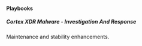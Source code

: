 
#### Playbooks
##### Cortex XDR Malware - Investigation And Response
Maintenance and stability enhancements.
